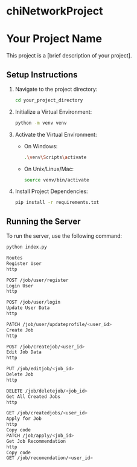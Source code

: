 # chiNetworkProject

# Your Project Name

This project is a [brief description of your project].

## Setup Instructions

1. Navigate to the project directory:

    ```bash
    cd your_project_directory
    ```

2. Initialize a Virtual Environment:

    ```bash
    python -m venv venv
    ```

3. Activate the Virtual Environment:

    - On Windows:

        ```bash
        .\venv\Scripts\activate
        ```

    - On Unix/Linux/Mac:

        ```bash
        source venv/bin/activate
        ```

4. Install Project Dependencies:

    ```bash
    pip install -r requirements.txt
    ```

## Running the Server

To run the server, use the following command:

```bash
python index.py

Routes
Register User
http

POST /job/user/register
Login User
http

POST /job/user/login
Update User Data
http

PATCH /job/user/updateprofile/<user_id>
Create Job
http

POST /job/createjob/<user_id>
Edit Job Data
http

PUT /job/editjob/<job_id>
Delete Job
http

DELETE /job/deletejob/<job_id>
Get All Created Jobs
http

GET /job/createdjobs/<user_id>
Apply for Job
http
Copy code
PATCH /job/apply/<job_id>
Get Job Recommendation
http
Copy code
GET /job/recomendation/<user_id>
